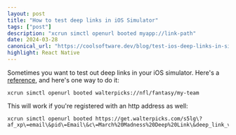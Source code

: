```yaml
---
layout: post
title: "How to test deep links in iOS Simulator"
tags: ["post"]
description: "xcrun simctl openurl booted myapp://link-path"
date: 2024-03-28
canonical_url: "https://coolsoftware.dev/blog/test-ios-deep-links-in-simulator/"
highlight: React Native
---
```


Sometimes you want to test out deep links in your iOS simulator. Here's a [reference](https://www.iosdev.recipes/simctl/#opening-a-url-on-a-simulator), and here's one way to do it:

```
xcrun simctl openurl booted walterpicks://nfl/fantasy/my-team
```

This will work if you're registered with an http address as well:

```
xcrun simctl openurl booted https://get.walterpicks.com/s5lg\?af_xp\=email\&pid\=Email\&c\=March%20Madness%20Deep%20Link\&deep_link_value\=forYou%2Fbrackets\&af_dp\=walterpicks%3A%2F%2Fhome
```

